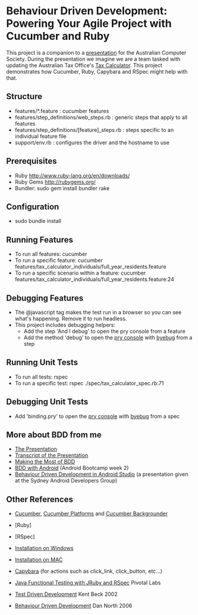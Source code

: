 # Behaviour Driven Development: Powering Your Agile Project with Cucumber and Ruby

This project is a companion to a [presentation](http://prezi.com/dhe2aqr3x2wq/?utm_campaign=share&utm_medium=copy) for the Australian Computer Society.
During the presentation we imagine we are a team tasked with updating the Australian Tax Office's [Tax Calculator](https://www.ato.gov.au/Calculators-and-tools/Comprehensive-tax-calculator). This project demonstrates how Cucumber, Ruby, Capybara and RSpec might help with that.

## Structure

* features/*.feature : cucumber features
* features/step_definitions/web_steps.rb : generic steps that apply to all features
* features/step_definitions/[feature]_steps.rb : steps specific to an individual feature file
* support/env.rb : configures the driver and the hostname to use

## Prerequisites

* Ruby http://www.ruby-lang.org/en/downloads/
* Ruby Gems http://rubygems.org/
* Bundler: sudo gem install bundler rake

## Configuration

* sudo bundle install

## Running Features

* To run all features: cucumber
* To run a specific feature: cucumber features/tax_calculator_individuals/full_year_residents.feature
* To run a specific scenario within a feature: cucumber features/tax_calculator_individuals/full_year_residents.feature:24

## Debugging Features

* The @javascript tag makes the test run in a browser so you can see what's happening. Remove it to run headless.
* This project includes debugging helpers: 
  * Add the step 'And I debug' to open the pry console from a feature
  * Add the method 'debug' to open the [pry console](http://pryrepl.org/) with [byebug](https://github.com/deivid-rodriguez/pry-byebug) from a step

## Running Unit Tests

* To run all tests: rspec
* To run a specific test: rspec ./spec/tax_calculator_spec.rb:71

## Debugging Unit Tests
* Add 'binding.pry' to open the [pry console](http://pryrepl.org/) with [byebug](https://github.com/deivid-rodriguez/pry-byebug) from a spec

## More about BDD from me
* [The Presentation](http://prezi.com/dhe2aqr3x2wq/?utm_campaign=share&utm_medium=copy)
* [Transcript of the Presentation](transcript.md)
* [Making the Most of BDD](http://webuild.envato.com/blog/making-the-most-of-bdd-part-1/)
* [BDD with Android](http://prezi.com/78y82u9ld2yy/?utm_campaign=share&utm_medium=copy) (Android Bootcamp week 2)
* [Behaviour Driven Development in Android Studio](http://prezi.com/fxxkpgakbivh/?utm_campaign=share&utm_medium=copy) (a presentation given at the Sydney Android Developers Group) 

## Other References

* [Cucumber](http://cukes.info), [Cucumber Platforms](https://cukes.info/platforms.html) and [Cucumber Backgrounder](https://github.com/cucumber/cucumber/wiki/Cucumber-Backgrounder)
* [Ruby]
* [RSpec]
* [Installation on Windows](http://www.spritecloud.com/2011/04/complete-setup-guide-for-ruby-cucumber-and-watir-or-selenium-on-windows/)
* [Installation on MAC](https://mayxu.wordpress.com/2012/04/17/complete-mac-setup-guide-for-rubycucumberwatirselenium-12/)
* [Capybara](http://github.com/jnicklas/capybara) (for actions such as click_link, click_button, etc...)

* [Java Functional Testing with JRuby and RSpec](http://pivotallabs.com/functional-tests-for-java-project-rspec-story-framework-jruby/) Pivotal Labs

* [Test Driven Development](http://www.amazon.com/Test-Driven-Development-By-Example/dp/0321146530) Kent Beck 2002
* [Behaviour Driven Development](http://dannorth.net/introducing-bdd/) Dan North 2006

